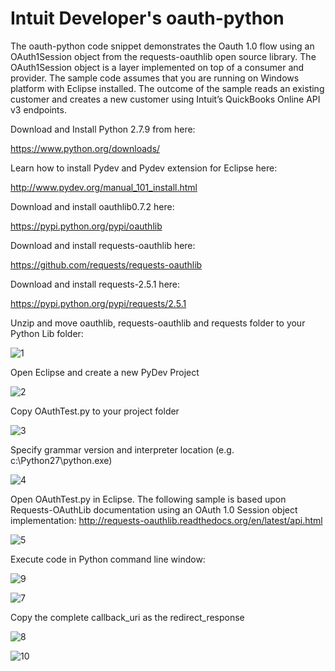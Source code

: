 Intuit Developer's oauth-python
===

The oauth-python code snippet demonstrates the Oauth 1.0 flow using an OAuth1Session object from the requests-oauthlib open source library.  The OAuth1Session object is a layer implemented on top of a consumer and provider.  The sample code assumes that you are running on Windows platform with Eclipse installed.  The outcome of the sample reads an existing customer and creates a new customer using Intuit’s QuickBooks Online API v3 endpoints.

Download and Install Python 2.7.9 from here:

https://www.python.org/downloads/

Learn how to install Pydev and Pydev extension for Eclipse here:

http://www.pydev.org/manual_101_install.html

Download and install  oauthlib0.7.2 here:

https://pypi.python.org/pypi/oauthlib

Download and install requests-oauthlib here:

https://github.com/requests/requests-oauthlib

Download and install requests-2.5.1 here:

https://pypi.python.org/pypi/requests/2.5.1

Unzip and move oauthlib, requests-oauthlib and requests folder to your Python Lib folder:

![1](https://cloud.githubusercontent.com/assets/9324696/6089413/1b679848-ae17-11e4-9b97-a22c27897ebd.png)

Open Eclipse and create a new PyDev Project

![2](https://cloud.githubusercontent.com/assets/9324696/6089418/33d7e3c4-ae17-11e4-8ce2-46dfc9c54607.png)

Copy OAuthTest.py to your project folder

![3](https://cloud.githubusercontent.com/assets/9324696/6089421/39e24e80-ae17-11e4-92fe-a8342ed54560.png)

Specify grammar version and interpreter location (e.g. c:\Python27\python.exe)

![4](https://cloud.githubusercontent.com/assets/9324696/6089422/3b6df542-ae17-11e4-92d9-657485cfbab6.png)

Open OAuthTest.py in Eclipse.  The following sample is based upon Requests-OAuthLib documentation using an OAuth 1.0 Session object implementation:
http://requests-oauthlib.readthedocs.org/en/latest/api.html

![5](https://cloud.githubusercontent.com/assets/9324696/6089423/3c75988c-ae17-11e4-9fcd-75bf4fcc98ff.png) 

Execute code in Python command line window:

![9](https://cloud.githubusercontent.com/assets/9324696/6089565/7d52e01a-ae19-11e4-9364-927a7fd8d642.png)

![7](https://cloud.githubusercontent.com/assets/9324696/6089426/3e69f26e-ae17-11e4-9472-81b58ad88169.png)

Copy the complete callback_uri as the redirect_response

![8](https://cloud.githubusercontent.com/assets/9324696/6089428/3f5c50cc-ae17-11e4-9932-8f0cf0f73e13.png)

![10](https://cloud.githubusercontent.com/assets/9324696/6089568/7ef84e1e-ae19-11e4-8185-84bd731c1487.png)

